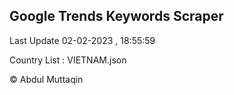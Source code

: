 

## Google Trends Keywords Scraper 
 
Last Update 02-02-2023 , 18:55:59

Country List :
VIETNAM.json



© Abdul Muttaqin 
